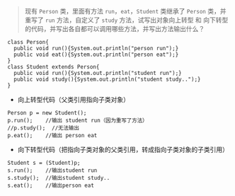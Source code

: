 > 现有 `Person` 类，里面有方法 `run`，`eat`，`Student` 类继承了 `Person` 类，并重写了 `run` 方法，自定义了 `study` 方法，试写出对象向上转型 和 向下转型的代码，并写出各自都可以调用哪些方法，并写出方法输出什么？

```
class Person{
  public void run(){System.out.println("person run");}
  public void eat(){System.out.println("person eat");}
}
class Student extends Person{
  public void run(){System.out.println("student run");}
  public void study(){System.out.println("student study..");}
}
```

- 向上转型代码（父类引用指向子类对象）
```
Person p = new Student(); 
p.run();    //输出 student run（因为重写了方法）
//p.study();  //无法输出
p.eat();    //输出 person eat
```

- 向下转型代码（把指向子类对象的父类引用，转成指向子类对象的子类引用）
```
Student s = (Student)p;
s.run();    //输出student run
s.study();  //输出student study..
s.eat();    //输出person eat
```
